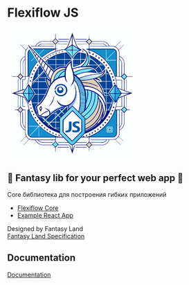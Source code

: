 # Flexiflow JS

<img src="./assets/flexiflow-logo.svg" alt="drawing" width="300"/>

## 🦄 Fantasy lib for your perfect web app 🦄

Core библиотека для построения гибких приложений

- [Flexiflow Core](./src/flexiflow/index.md)
- [Example React App](./src/react/App.md)

Designed by Fantasy Land  
[Fantasy Land Specification](https://github.com/fantasyland/fantasy-land)

## Documentation

[Documentation](./src/flexiflow/index.md)
